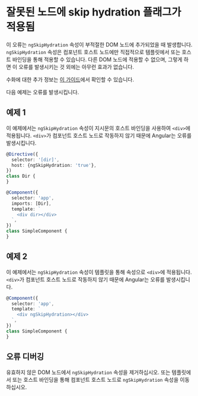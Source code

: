 # 잘못된 노드에 skip hydration 플래그가 적용됨

이 오류는 `ngSkipHydration` 속성이 부적절한 DOM 노드에 추가되었을 때 발생합니다. `ngSkipHydration` 속성은 컴포넌트 호스트 노드에만 직접적으로 템플릿에서 또는 호스트 바인딩을 통해 적용할 수 있습니다. 다른 DOM 노드에 적용할 수 없으며, 그렇게 하면 이 오류를 발생시키는 것 외에는 아무런 효과가 없습니다.

수화에 대한 추가 정보는 [이 가이드](guide/hydration)에서 확인할 수 있습니다.

다음 예제는 오류를 발생시킵니다.

## 예제 1

이 예제에서는 `ngSkipHydration` 속성이 지시문의 호스트 바인딩을 사용하여 `<div>`에 적용됩니다. `<div>`가 컴포넌트 호스트 노드로 작동하지 않기 때문에 Angular는 오류를 발생시킵니다.

```typescript
@Directive({
  selector: '[dir]',
  host: {ngSkipHydration: 'true'},
})
class Dir {
}

@Component({
  selector: 'app',
  imports: [Dir],
  template: `
    <div dir></div>
  `,
})
class SimpleComponent {
}
```

## 예제 2

이 예제에서는 `ngSkipHydration` 속성이 템플릿을 통해 속성으로 `<div>`에 적용됩니다.
`<div>`가 컴포넌트 호스트 노드로 작동하지 않기 때문에 Angular는 오류를 발생시킵니다.

```typescript
@Component({
  selector: 'app',
  template: `
    <div ngSkipHydration></div>
  `,
})
class SimpleComponent {
}
```

## 오류 디버깅

유효하지 않은 DOM 노드에서 `ngSkipHydration` 속성을 제거하십시오. 또는 템플릿에서 또는 호스트 바인딩을 통해 컴포넌트 호스트 노드로 `ngSkipHydration` 속성을 이동하십시오.